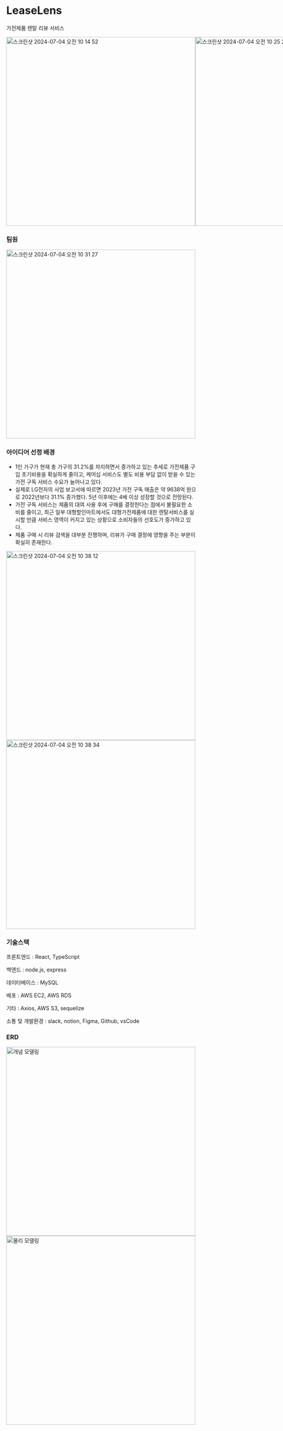 # LeaseLens
가전제품 렌탈 리뷰 서비스

<div style="display:flex">
<img width="500" alt="스크린샷 2024-07-04 오전 10 14 52" src="https://github.com/joonyy/LeaseLens/assets/29936443/30309f75-9e73-4f1d-a095-e94881c7c981"> <img width="500" alt="스크린샷 2024-07-04 오전 10 25 28" src="https://github.com/joonyy/LeaseLens/assets/29936443/5114716f-d18b-4106-982c-b5622e26dd28">  
</div>

### 팀원
<img width="500" alt="스크린샷 2024-07-04 오전 10 31 27" src="https://github.com/joonyy/LeaseLens/assets/29936443/5f7536da-5f1a-4f97-aa5a-ec46f7ed596f">

### 아이디어 선정 배경
- 1인 가구가 현재 총 가구의 31.2%를 차지하면서 증가하고 있는 추세로 가전제품 구입 초기비용을 확실하게 줄이고, 케어십 서비스도 별도 비용 부담 없이 받을 수 있는 가전 구독 서비스 수요가 늘어나고 있다.
- 실제로 LG전자의 사업 보고서에 따르면 2023년 가전 구독 매출은 약 9638억 원으로 2022년보다 31.1% 증가했다. 5년 이후에는 4배 이상 성장할 것으로 전망된다.
- 가전 구독 서비스는 제품의 대여 사용 후에 구매를 결정한다는 점에서 불필요한 소비를 줄이고, 최근 일부 대형할인마트에서도 대형가전제품에 대한 렌탈서비스를 실시할 만큼 서비스 영역이 커지고 있는 상황으로 소비자들의 선호도가 증가하고 있다.
- 제품 구매 시 리뷰 검색을 대부분 진행하며, 리뷰가 구매 결정에 영향을 주는 부분이 확실히 존재한다.

<img width="500" alt="스크린샷 2024-07-04 오전 10 38 12" src="https://github.com/joonyy/LeaseLens/assets/29936443/9b552d6f-6440-4d1b-94a9-0e7e7d21b595">
<img width="500" alt="스크린샷 2024-07-04 오전 10 38 34" src="https://github.com/joonyy/LeaseLens/assets/29936443/c368445c-1895-4cdb-8c07-0de8f7517642">

### 기술스택

프론트엔드 : React, TypeScript

백엔드 : node.js, express

데이터베이스 : MySQL

배포 : AWS EC2, AWS RDS

기타 : Axios, AWS S3, sequelize

소통 및 개발환경 : slack, notion, Figma, Github, vsCode

### ERD

<img width="500" alt="개념 모델링" src="https://github.com/joonyy/LeaseLens/assets/29936443/059de493-692a-4963-8844-cf6da512cc9f">

<img width="500" alt="물리 모델링" src="https://github.com/joonyy/LeaseLens/assets/29936443/b970fde1-1852-4c7f-87c5-2478429ed5ac">

